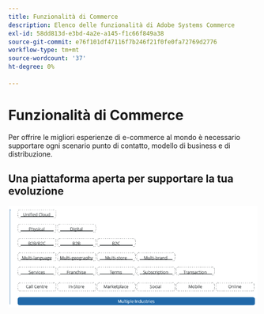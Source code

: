 ```yaml
---
title: Funzionalità di Commerce
description: Elenco delle funzionalità di Adobe Systems Commerce
exl-id: 58dd813d-e3bd-4a2e-a145-f1c66f849a38
source-git-commit: e76f101df47116f7b246f21f0fe0fa72769d2776
workflow-type: tm+mt
source-wordcount: '37'
ht-degree: 0%

---
```


# Funzionalità di Commerce

Per offrire le migliori esperienze di e-commerce al mondo è necessario supportare ogni scenario punto di contatto, modello di business e di distribuzione.

## Una piattaforma aperta per supportare la tua evoluzione

![Il valore della tecnologia del commercio](../../assets/playbooks/commerce-features.png)
